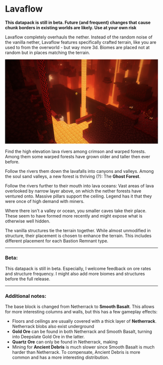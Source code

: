 Lavaflow
========

**This datapack is still in beta. Future (and frequent) changes that cause chunk borders in existing worlds are likely. Use at your own risk**

Lavaflow completely overhauls the nether.
Instead of the random noise of the vanilla nether, Lavaflow features specifically crafted terrain, like you are used to from the overworld - but way more 3d.
Biomes are placed not at random but in places matching the terrain.

![A view down to a nether fortress. In the forground is a lava river at higher elevations.](https://raw.githubusercontent.com/jacobsjo/lavaflow/main/gallery/02_lavafall_from_top.jpg)

Find the high elevation lava rivers among crimson and warped forests. Among them some warped forests have grown older and taller then ever before.

Follow the rivers them down the lavafalls into canyons and valleys.
Among the soul sand valleys, a new forest is thriving (?): The **Ghost Forest**.

Follow the rivers further to their mouth into lava oceans: Vast areas of lava overlooked by narrow layer above, on which the nether forests have ventured onto. Massive pillars support the ceiling. Legend has it that they were once of high demand with miners.

Where there isn't a valley or ocean, you smaller caves take their place.
These seem to have formed more recently and might expose what is otherwise well hidden.

The vanilla structures tie the terrain together. While almost unmodified in structure, their placement is chosen to enhance the terrain. This includes different placement for each Bastion Remnant type.

-----------------
### Beta:
This datapack is still in beta. Especially, I welcome feedback on ore rates and structure frequency. I might also add more biomes and structures before the full release.

-----------------
### Additional notes:
The base block is changed from Netherrack to **Smooth Basalt**. This allows for more interesting columns and walls, but this has a few gameplay effects:
- Floors and ceilings are usually covered with a thick layer of **Netherrack**. Netherrack blobs also exist underground
- **Gold Ore** can be found in both Netherrack and Smooth Basalt, turning into Deepslate Gold Ore in the latter.
- **Quartz Ore** can only be found in Netherrack, making 
- Mining for **Ancient Debris** is much slower since Smooth Basalt is much harder than Netherrack. To compensate, Ancient Debris is more common and has a more interesting distribution.

